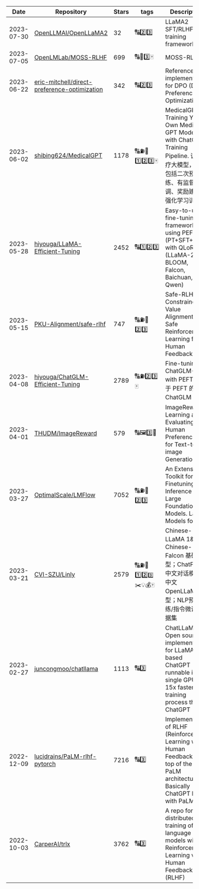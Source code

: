 | Date | Repository | Stars | tags |  Description  |
|------------|---------|-------|-------------|-------------|
| 2023-07-30 | [OpenLLMAI/OpenLLaMA2](https://github.com/OpenLLMAI/OpenLLaMA2) | 32 | 🔠2️⃣3️⃣ | LLaMA2 SFT/RLHF training framework |
| 2023-07-05 | [OpenLMLab/MOSS-RLHF](https://github.com/OpenLMLab/MOSS-RLHF) | 699 | 🔠🚌3️⃣🀄 | MOSS-RLHF |
| 2023-06-22 | [eric-mitchell/direct-preference-optimization](https://github.com/eric-mitchell/direct-preference-optimization) | 342 | 🔠2️⃣3️⃣ | Reference implementation for DPO (Direct Preference Optimization) |
| 2023-06-02 | [shibing624/MedicalGPT](https://github.com/shibing624/MedicalGPT) | 1178 | 🔠⛽🚕1️⃣2️⃣3️⃣🀄 | MedicalGPT: Training Your Own Medical GPT Model with ChatGPT Training Pipeline. 训练医疗大模型，实现包括二次预训练、有监督微调、奖励建模、强化学习训练。 |
| 2023-05-28 | [hiyouga/LLaMA-Efficient-Tuning](https://github.com/hiyouga/LLaMA-Efficient-Tuning) | 2452 | 🔠1️⃣2️⃣3️⃣ | Easy-to-use fine-tuning framework using PEFT (PT+SFT+RLHF with QLoRA) (LLaMA-2, BLOOM, Falcon, Baichuan, Qwen) |
| 2023-05-15 | [PKU-Alignment/safe-rlhf](https://github.com/PKU-Alignment/safe-rlhf) | 747 | 🔠⛽🚌2️⃣3️⃣ | Safe-RLHF: Constrained Value Alignment via Safe Reinforcement Learning from Human Feedback |
| 2023-04-08 | [hiyouga/ChatGLM-Efficient-Tuning](https://github.com/hiyouga/ChatGLM-Efficient-Tuning) | 2789 | 🔠⛽2️⃣3️⃣🀄 | Fine-tuning ChatGLM-6B with PEFT \| 基于 PEFT 的高效 ChatGLM 微调 |
| 2023-04-01 | [THUDM/ImageReward](https://github.com/THUDM/ImageReward) | 579 | 🔠🖼️3️⃣🔌 | ImageReward: Learning and Evaluating Human Preferences for Text-to-image Generation |
| 2023-03-27 | [OptimalScale/LMFlow](https://github.com/OptimalScale/LMFlow) | 7052 | 🔠⛽🚌2️⃣3️⃣ | An Extensible Toolkit for Finetuning and Inference of Large Foundation Models. Large Models for All. |
| 2023-03-21 | [CVI-SZU/Linly](https://github.com/CVI-SZU/Linly) | 2579 | 🔠⛽🚌1️⃣2️⃣`3️⃣`✂️💡💰🀄 | Chinese-LLaMA 1&2、Chinese-Falcon 基础模型；ChatFlow中文对话模型；中文OpenLLaMA模型；NLP预训练/指令微调数据集 |
| 2023-02-27 | [juncongmoo/chatllama](https://github.com/juncongmoo/chatllama) | 1113 | 🔠3️⃣ | ChatLLaMA 📢 Open source implementation for LLaMA-based ChatGPT runnable in a single GPU. 15x faster training process than ChatGPT |
| 2022-12-09 | [lucidrains/PaLM-rlhf-pytorch](https://github.com/lucidrains/PaLM-rlhf-pytorch) | 7216 | 🔠3️⃣ | Implementation of RLHF (Reinforcement Learning with Human Feedback) on top of the PaLM architecture. Basically ChatGPT but with PaLM |
| 2022-10-03 | [CarperAI/trlx](https://github.com/CarperAI/trlx) | 3762 | 🔠3️⃣ | A repo for distributed training of language models with Reinforcement Learning via Human Feedback (RLHF) |
